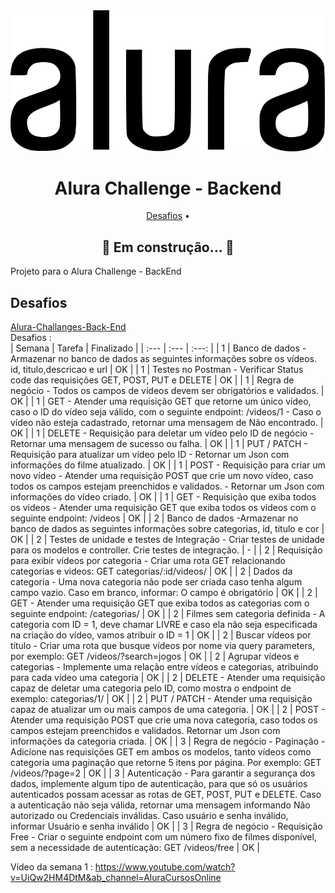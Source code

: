 <div align="center">
	<img src="https://github.com/felipefriserio/AluraChallenge2/blob/main/src/main/resources/static/alura_logo.svg" alt="logo">
  	<h1>Alura Challenge - Backend</h1>
</div>
<div>
	<p align="center">
		<a href="#desafios">Desafios</a> •
	</p>
	<h2 align="center">🚧  Em construção...  🚧</h2>
</div>Projeto para o Alura Challenge - BackEnd

<div>
	<h2 id="desafios"> Desafios</h2>
	<p>
        <a href="https://github.com/alura-challenges/challenge-back-end">Alura-Challanges-Back-End</a>
	    <br>
        Desafios :
        <br>
        | Semana | Tarefa | Finalizado |
        | :---   | :---  | :---:  |
        | 1 | Banco de dados - Armazenar no banco de dados as seguintes informações sobre os vídeos. id, titulo,descricao e url | OK |
        | 1 | Testes no Postman - Verificar Status code das requisições GET, POST, PUT e DELETE | OK |
        | 1 | Regra de negócio - Todos os campos de vídeos devem ser obrigatórios e validados. | OK |                                         
        | 1 | GET - Atender uma requisição GET que retorne um único vídeo, caso o ID do vídeo seja válido, com o seguinte endpoint:  /videos/1 - Caso o vídeo não esteja cadastrado, retornar uma mensagem de Não encontrado. | OK |
        | 1 | DELETE - Requisição para deletar um vídeo pelo ID de negócio - Retornar uma mensagem de sucesso ou falha. | OK |
        | 1 | PUT / PATCH - Requisição para atualizar um vídeo pelo ID - Retornar um Json com informações do filme atualizado. | OK |
        | 1 | POST - Requisição para criar um novo vídeo - Atender uma requisição POST que crie um novo vídeo, caso todos os campos estejam preenchidos e validados. - Retornar um Json com informações do vídeo criado. | OK |
        | 1 | GET - Requisição que exiba todos os videos - Atender uma requisição GET que exiba todos os vídeos com o seguinte endpoint: /videos  | OK |
        | 2 | Banco de dados -Armazenar no banco de dados as seguintes informações sobre categorias, id, titulo e cor | OK |                                         
        | 2 | Testes de unidade e testes de Integração - Criar testes de unidade para os modelos e controller. Crie testes de integração. | - |                                            
        | 2 | Requisição para exibir vídeos por categoria - Criar uma rota GET relacionando categorias e videos: GET categorias/:id/videos/ | OK |                                            
        | 2 | Dados da categoria - Uma nova categoria não pode ser criada caso tenha algum campo vazio. Caso em branco, informar: O campo é obrigatório | OK |
        | 2 | GET - Atender uma requisição GET que exiba todos as categorias com o seguinte endpoint: /categorias/ | OK |
        | 2 | Filmes sem categoria definida - A categoria com ID = 1, deve chamar LIVRE e caso ela não seja especificada na criação do vídeo, vamos atribuir o ID = 1 | OK |                                         
        | 2 | Buscar vídeos por título - Criar uma rota que busque vídeos por nome via query parameters, por exemplo: GET /videos/?search=jogos | OK |                                           
        | 2 | Agrupar vídeos e categorias - Implemente uma relação entre vídeos e categorias, atribuindo para cada vídeo uma categoria | OK |
        | 2 | DELETE - Atender uma requisição capaz de deletar uma categoria pelo ID, como mostra o endpoint de exemplo: categorias/1/ | OK |
        | 2 | PUT / PATCH - Atender uma requisição capaz de atualizar um ou mais campos de uma categoria. | OK |
        | 2 | POST - Atender uma requisição POST que crie uma nova categoria, caso todos os campos estejam preenchidos e validados. Retornar um Json com informações da categoria criada. | OK |
        | 3 | Regra de negócio - Paginação -  Adicione nas requisições GET em ambos os modelos, tanto vídeos como categoria uma paginação que retorne 5 itens por página. Por exemplo: GET /videos/?page=2  | OK |
        | 3 | Autenticação - Para garantir a segurança dos dados, implemente algum tipo de autenticação, para que só os usuários autenticados possam acessar as rotas de GET, POST, PUT e DELETE. Caso a autenticação não seja válida, retornar uma mensagem informando Não autorizado ou Credenciais inválidas. Caso usuário e senha inválido, informar Usuário e senha inválido | OK | 
        | 3 | Regra de negócio - Requisição Free - Criar o seguinte endpoint com um número fixo de filmes disponível, sem a necessidade de autenticação: GET /videos/free | OK |
    </p>
</div>



Vídeo da semana 1 : 
https://www.youtube.com/watch?v=UiQw2HM4DtM&ab_channel=AluraCursosOnline